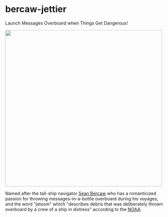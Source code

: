 # bercaw-jettier
Launch Messages Overboard when Things Get Dangerous!

<img src="https://kagi.com/proxy/BJMSPQTHM4I6FC5FIBXMVIHQJI.jpg?c=kQIALhxenw1ryG2gx609xm15XrJEEPJBq876hPoWWybwSRf5OcC9Cd6wISoqfnMwYCaBbAuDNtmiq1J1651xRUPSUANkzPH1AIlxnt1quOrpaWWOo5rJodxtG002S2AfI7FK9ADlInzRF70r1wGA8_1aVNG1Zc9ibpL2-5gdXma3JtMB2B1lpmJIyzqo7ie9mZQjQWpAA6kKKREaAFwu4W1aZxiu7BOeO9RAW8Ly1FRg1Cxg5uXo1tLZj_I_1Htt" width="500px"/>

Named after the tall-ship navigator [Sean Bercaw](https://nautiluslive.org/people/sean-bercaw) who has a romanticized passion for throwing messages-in-a-bottle overboard during his voyages, and the word "jetsom" which "describes debris that was deliberately thrown overboard by a crew of a ship in distress" according to the [NOAA](https://oceanservice.noaa.gov/facts/flotsam-jetsam.html).
